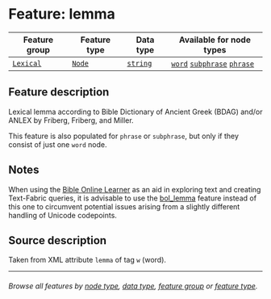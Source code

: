 # Feature: lemma <a name="start"></a>

Feature group | Feature type | Data type | Available for node types
---  | --- | --- | ---
[`Lexical`](featuresbygroup.md#lexical-features) | [`Node`](featuresbyfeaturetype.md#node-features) | [`string`](featuresbydatatype.md#string-datatype) |  [`word`](featuresbynodetype.md#word-nodes) [`subphrase`](featuresbynodetype.md#subphrase-nodes) [`phrase`](featuresbynodetype.md#phrase-nodes)

## Feature description

Lexical lemma according to Bible Dictionary of Ancient Greek (BDAG) and/or ANLEX by Friberg, Friberg, and Miller. 

This feature is also populated for `phrase` or `subphrase`, but only if they consist of just one `word` node.

## Notes

When using the [Bible Online Learner](http://www.dadel.org/) as an aid in exploring text and creating Text-Fabric queries, it is advisable to use the [bol_lemma](bol_lemma.md#start) feature instead of this one to circumvent potential issues arising from a slightly different handling of Unicode codepoints.

## Source description

Taken from XML attribute `lemma` of tag `w` (word).

---
###### *Browse all features by [node type](featuresbynodetype.md#start), [data type](featuresbydatatype.md#start), [feature group](featuresbygroup.md#start) or [feature type](featuresbyfeaturetype.md#start).*
